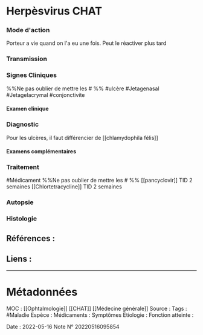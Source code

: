 # Herpèsvirus CHAT
### Mode d'action
Porteur a vie quand on l'a eu une fois. Peut le réactiver plus tard
### Transmission
### Signes Cliniques
%%Ne pas oublier de mettre les # %%
#ulcère 
#Jetagenasal 
#Jetagelacrymal 
#conjonctivite 

#### Examen clinique
### Diagnostic
Pour les ulcères, il faut différencier de [[chlamydophila félis]]
#### Examens complémentaires
### Traitement
#Médicament 
%%Ne pas oublier de mettre les # %%
[[pancyclovir]] TID 2 semaines
[[Chlortetracycline]] TID 2 semaines


### Autopsie
### Histologie

## Références :
>
 

## Liens :



***

# Métadonnées
MOC : [[Ophtalmologie]] [[CHAT]] [[Médecine générale]]
Source :
Tags : #Maladie 
	Espèce :
	Médicaments :
	Symptômes
	Etiologie :
	Fonction atteinte :
	
Date : 2022-05-16
Note N° 20220516095854